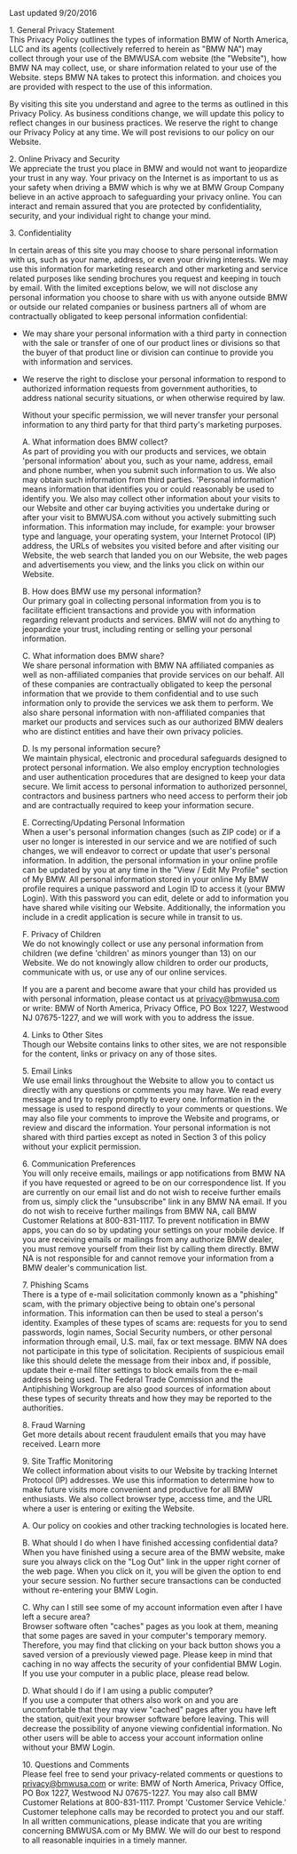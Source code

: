 Last updated 9/20/2016  
  
1\. General Privacy Statement  
This Privacy Policy outlines the types of information BMW of North America, LLC and its agents (collectively referred to herein as "BMW NA") may collect through your use of the BMWUSA.com website (the "Website"), how BMW NA may collect, use, or share information related to your use of the Website. steps BMW NA takes to protect this information. and choices you are provided with respect to the use of this information.  
  
By visiting this site you understand and agree to the terms as outlined in this Privacy Policy. As business conditions change, we will update this policy to reflect changes in our business practices. We reserve the right to change our Privacy Policy at any time. We will post revisions to our policy on our Website.  
  
2\. Online Privacy and Security  
We appreciate the trust you place in BMW and would not want to jeopardize your trust in any way. Your privacy on the Internet is as important to us as your safety when driving a BMW which is why we at BMW Group Company believe in an active approach to safeguarding your privacy online. You can interact and remain assured that you are protected by confidentiality, security, and your individual right to change your mind.  
  
3\. Confidentiality  
  
In certain areas of this site you may choose to share personal information with us, such as your name, address, or even your driving interests. We may use this information for marketing research and other marketing and service related purposes like sending brochures you request and keeping in touch by email. With the limited exceptions below, we will not disclose any personal information you choose to share with us with anyone outside BMW or outside our related companies or business partners all of whom are contractually obligated to keep personal information confidential:  
  
*   We may share your personal information with a third party in connection with the sale or transfer of one of our product lines or divisions so that the buyer of that product line or division can continue to provide you with information and services.  
      
    
*   We reserve the right to disclose your personal information to respond to authorized information requests from government authorities, to address national security situations, or when otherwise required by law.  
      
    Without your specific permission, we will never transfer your personal information to any third party for that third party's marketing purposes.  
      
    A. What information does BMW collect?  
    As part of providing you with our products and services, we obtain 'personal information' about you, such as your name, address, email and phone number, when you submit such information to us. We also may obtain such information from third parties. 'Personal information' means information that identifies you or could reasonably be used to identify you. We also may collect other information about your visits to our Website and other car buying activities you undertake during or after your visit to BMWUSA.com without you actively submitting such information. This information may include, for example: your browser type and language, your operating system, your Internet Protocol (IP) address, the URLs of websites you visited before and after visiting our Website, the web search that landed you on our Website, the web pages and advertisements you view, and the links you click on within our Website.  
      
    B. How does BMW use my personal information?  
    Our primary goal in collecting personal information from you is to facilitate efficient transactions and provide you with information regarding relevant products and services. BMW will not do anything to jeopardize your trust, including renting or selling your personal information.  
      
    C. What information does BMW share?  
    We share personal information with BMW NA affiliated companies as well as non-affiliated companies that provide services on our behalf. All of these companies are contractually obligated to keep the personal information that we provide to them confidential and to use such information only to provide the services we ask them to perform. We also share personal information with non-affiliated companies that market our products and services such as our authorized BMW dealers who are distinct entities and have their own privacy policies.  
      
    D. Is my personal information secure?  
    We maintain physical, electronic and procedural safeguards designed to protect personal information. We also employ encryption technologies and user authentication procedures that are designed to keep your data secure. We limit access to personal information to authorized personnel, contractors and business partners who need access to perform their job and are contractually required to keep your information secure.  
      
    E. Correcting/Updating Personal Information  
    When a user's personal information changes (such as ZIP code) or if a user no longer is interested in our service and we are notified of such changes, we will endeavor to correct or update that user's personal information. In addition, the personal information in your online profile can be updated by you at any time in the "View / Edit My Profile" section of My BMW. All personal information stored in your online My BMW profile requires a unique password and Login ID to access it (your BMW Login). With this password you can edit, delete or add to information you have shared while visiting our Website. Additionally, the information you include in a credit application is secure while in transit to us.  
      
    F. Privacy of Children  
    We do not knowingly collect or use any personal information from children (we define 'children' as minors younger than 13) on our Website. We do not knowingly allow children to order our products, communicate with us, or use any of our online services.  
      
    If you are a parent and become aware that your child has provided us with personal information, please contact us at privacy@bmwusa.com or write: BMW of North America, Privacy Office, PO Box 1227, Westwood NJ 07675-1227, and we will work with you to address the issue.  
      
    4\. Links to Other Sites  
    Though our Website contains links to other sites, we are not responsible for the content, links or privacy on any of those sites.  
      
    5\. Email Links  
    We use email links throughout the Website to allow you to contact us directly with any questions or comments you may have. We read every message and try to reply promptly to every one. Information in the message is used to respond directly to your comments or questions. We may also file your comments to improve the Website and programs, or review and discard the information. Your personal information is not shared with third parties except as noted in Section 3 of this policy without your explicit permission.  
      
    6\. Communication Preferences  
    You will only receive emails, mailings or app notifications from BMW NA if you have requested or agreed to be on our correspondence list. If you are currently on our email list and do not wish to receive further emails from us, simply click the "unsubscribe" link in any BMW NA email. If you do not wish to receive further mailings from BMW NA, call BMW Customer Relations at 800-831-1117. To prevent notification in BMW apps, you can do so by updating your settings on your mobile device. If you are receiving emails or mailings from any authorize BMW dealer, you must remove yourself from their list by calling them directly. BMW NA is not responsible for and cannot remove your information from a BMW dealer's communication list.  
      
    7\. Phishing Scams  
    There is a type of e-mail solicitation commonly known as a "phishing" scam, with the primary objective being to obtain one's personal information. This information can then be used to steal a person's identity. Examples of these types of scams are: requests for you to send passwords, login names, Social Security numbers, or other personal information through email, U.S. mail, fax or text message. BMW NA does not participate in this type of solicitation. Recipients of suspicious email like this should delete the message from their inbox and, if possible, update their e-mail filter settings to block emails from the e-mail address being used. The Federal Trade Commission and the Antiphishing Workgroup are also good sources of information about these types of security threats and how they may be reported to the authorities.  
      
    8\. Fraud Warning  
    Get more details about recent fraudulent emails that you may have received. Learn more  
      
    9\. Site Traffic Monitoring  
    We collect information about visits to our Website by tracking Internet Protocol (IP) addresses. We use this information to determine how to make future visits more convenient and productive for all BMW enthusiasts. We also collect browser type, access time, and the URL where a user is entering or exiting the Website.  
      
    A. Our policy on cookies and other tracking technologies is located here.  
      
    B. What should I do when I have finished accessing confidential data?  
    When you have finished using a secure area of the BMW website, make sure you always click on the "Log Out" link in the upper right corner of the web page. When you click on it, you will be given the option to end your secure session. No further secure transactions can be conducted without re-entering your BMW Login.  
      
    C. Why can I still see some of my account information even after I have left a secure area?  
    Browser software often "caches" pages as you look at them, meaning that some pages are saved in your computer's temporary memory. Therefore, you may find that clicking on your back button shows you a saved version of a previously viewed page. Please keep in mind that caching in no way affects the security of your confidential BMW Login. If you use your computer in a public place, please read below.  
      
    D. What should I do if I am using a public computer?  
    If you use a computer that others also work on and you are uncomfortable that they may view "cached" pages after you have left the station, quit/exit your browser software before leaving. This will decrease the possibility of anyone viewing confidential information. No other users will be able to access your account information online without your BMW Login.  
      
    10\. Questions and Comments  
    Please feel free to send your privacy-related comments or questions to privacy@bmwusa.com or write: BMW of North America, Privacy Office, PO Box 1227, Westwood NJ 07675-1227. You may also call BMW Customer Relations at 800-831-1117. Prompt 'Customer Service Vehicle.' Customer telephone calls may be recorded to protect you and our staff. In all written communications, please indicate that you are writing concerning BMWUSA.com or My BMW. We will do our best to respond to all reasonable inquiries in a timely manner.